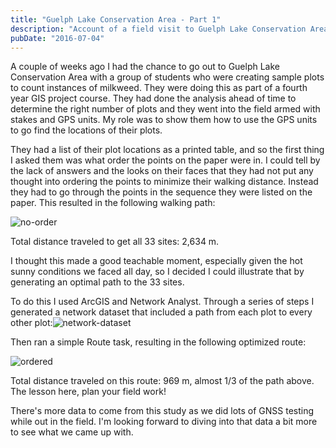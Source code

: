 ```yaml
---
title: "Guelph Lake Conservation Area - Part 1"
description: "Account of a field visit to Guelph Lake Conservation Area"
pubDate: "2016-07-04"
---
```


A couple of weeks ago I had the chance to go out to Guelph Lake Conservation Area with a group of students who were creating sample plots to count instances of milkweed. They were doing this as part of a fourth year GIS project course. They had done the analysis ahead of time to determine the right number of plots and they went into the field armed with stakes and GPS units. My role was to show them how to use the GPS units to go find the locations of their plots.

They had a list of their plot locations as a printed table, and so the first thing I asked them was what order the points on the paper were in. I could tell by the lack of answers and the looks on their faces that they had not put any thought into ordering the points to minimize their walking distance. Instead they had to go through the points in the sequence they were listed on the paper. This resulted in the following walking path:

![no-order](/assets/no-order.png)

Total distance traveled to get all 33 sites: 2,634 m.

I thought this made a good teachable moment, especially given the hot sunny conditions we faced all day, so I decided I could illustrate that by generating an optimal path to the 33 sites.

To do this I used ArcGIS and Network Analyst. Through a series of steps I generated a network dataset that included a path from each plot to every other plot:![network-dataset](/assets/network-dataset.png)

Then ran a simple Route task, resulting in the following optimized route:

![ordered](/assets/ordered.png)

Total distance traveled on this route: 969 m, almost 1/3 of the path above. The lesson here, plan your field work!

There's more data to come from this study as we did lots of GNSS testing while out in the field. I'm looking forward to diving into that data a bit more to see what we came up with.
